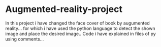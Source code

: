 # Augmented-reality-project

In this project i have changed the face cover of book by augumented reality...
for which i have used the python language to detect the shown image and place the desired image..
Code i have explained in files of py using comments...
